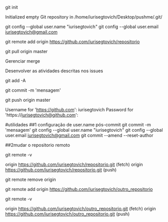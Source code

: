 git init

Initialized empty Git repository in /home/iurisegtovich/Desktop/pushme/.git/

git config --global user.name "iurisegtovich"
git config --global user.email iurisegtovich@gmail.com

git remote add origin https://github.com/iurisegtovich/repositorio

git pull origin master

Gerenciar merge

Desenvolver as atividades descritas nos issues

git add -A

git commit -m 'mensagem'

git push origin master

Username for 'https://github.com': iurisegtovich
Password for 'https://iurisegtovich@github.com': 




#utilidades
##1 configuração de user.name pós-commit
git commit -m 'mensagem'
git config --global user.name "iurisegtovich"
git config --global user.email iurisegtovich@gmail.com
git commit --amend --reset-author

##2mudar o repositorio remoto

git remote -v

origin	https://github.com/iurisegtovich/repositorio.git (fetch)
origin	https://github.com/iurisegtovich/repositorio.git (push)

git remote remove origin

git remote add origin https://github.com/iurisegtovich/outro_repositorio

git remote -v

origin	https://github.com/iurisegtovich/outro_repositorio.git (fetch)
origin	https://github.com/iurisegtovich/outro_repositorio.git (push)
